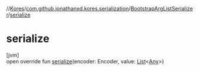 //[Kores](../../../index.md)/[com.github.jonathanxd.kores.serialization](../index.md)/[BootstrapArgListSerializer](index.md)/[serialize](serialize.md)

# serialize

[jvm]\
open override fun [serialize](serialize.md)(encoder: Encoder, value: [List](https://kotlinlang.org/api/latest/jvm/stdlib/kotlin.collections/-list/index.html)<[Any](https://kotlinlang.org/api/latest/jvm/stdlib/kotlin/-any/index.html)>)
